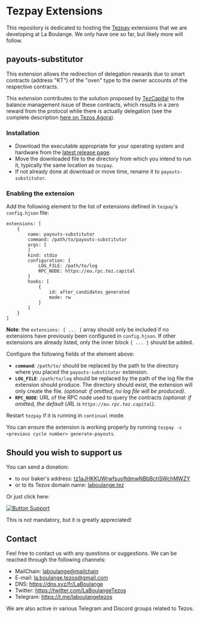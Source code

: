 # Tezpay Extensions 

This repository is dedicated to hosting the [Tezpay](https://github.com/tez-capital/tezpay/) extensions that we are developing at La Boulange. 
We only have one so far, but likely more will follow.

## payouts-substitutor

This extension allows the redirection of delegation rewards due to smart contracts (address "KT") of the "oven" type to the owner accounts of the respective contracts.

This extension contributes to the solution proposed by [TezCapital](https://github.com/tez-capital) to the balance management issue of these contracts, which results in a zero reward from the protocol while there is actually delegation (see the complete description [here on Tezos Agora](https://forum.tezosagora.org/t/tez-capital-resolving-kt-delegator-payment-issues-in-paris/6256/1)).

### Installation

- Download the executable appropriate for your operating system and hardware from the [latest release page](https://github.com/LaBoulange/tezpay-extensions/releases/latest).
- Move the downloaded file to the directory from which you intend to run it, typically the same location as `tezpay`.
- If not already done at download or move time, rename it to `payouts-substitutor`.

### Enabling the extension

Add the following element to the list of extensions defined in `tezpay`'s `config.hjson` file:

    extensions: [
        {
            name: payouts-substitutor
            command: /path/to/payouts-substitutor
            args: [
            ]
            kind: stdio
            configuration: {
                LOG_FILE: /path/to/log
                RPC_NODE: https://eu.rpc.tez.capital
            }
            hooks: [
                {
                    id: after_candidates_generated
                    mode: rw
                }
            ]
        }
    ]

**Note**: the `extensions: [ ... ]` array should only be included if no extensions have previously been configured in `config.hjson`. If other extensions are already listed, only the inner block `{ ... }` should be added.    

Configure the following fields of the element above:
- **`command`**: `/path/to/` should be replaced by the path to the directory where you placed the `payouts-substitutor` extension.
- **`LOG_FILE`**: `/path/to/log` should be replaced by the path of the log file the extension should produce. The directory should exist, the extension will only create the file. *(optional: if omitted, no log file will be produced)*.
- **`RPC_NODE`**: URL of the RPC node used to query the contracts *(optional: if omitted, the default URL is `https://eu.rpc.tez.capital`)*.

Restart `tezpay` if it is running in `continual` mode. 

You can ensure the extension is working properly by running `tezpay -c <previous cycle number> generate-payouts`.

## Should you wish to support us

You can send a donation:
- to our baker's address: [tz1aJHKKUWrwfsuoftdmwNBbBctjSWchMWZY](https://tzkt.io/tz1aJHKKUWrwfsuoftdmwNBbBctjSWchMWZY/schedule)
- or to its Tezos domain name: [laboulange.tez](https://tzkt.io/laboulange.tez/schedule)

Or just click here: 

[![Button Support]][Link Support] 

This is not mandatory, but it is greatly appreciated!

[Button Support]: https://img.shields.io/badge/Support_La_Boulange!_(5_XTZ)-007bff?style=for-the-badge
[Link Support]: https://tezos-share.stroep.nl/?id=tfLn0 'Support La Boulange (5 XTZ)'

## Contact

Feel free to contact us with any questions or suggestions. We can be reached through the following channels:
- MailChain: [laboulange@mailchain](https://app.mailchain.com/)
- E-mail: la.boulange.tezos@gmail.com
- DNS: https://dns.xyz/fr/LaBoulange
- Twitter: https://twitter.com/LaBoulangeTezos
- Telegram: https://t.me/laboulangetezos

We are also active in various Telegram and Discord groups related to Tezos.
